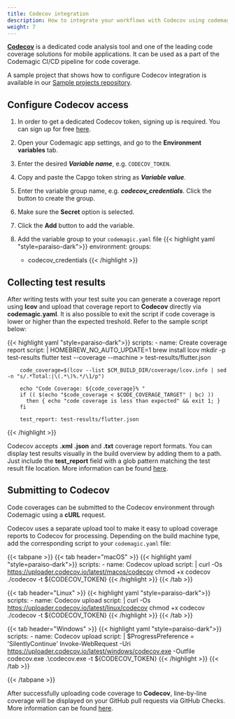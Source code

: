 ```yaml
---
title: Codecov integration
description: How to integrate your workflows with Codecov using codemagic.yaml
weight: 7
---
```


[**Codecov**](https://about.codecov.io/) is a dedicated code analysis tool and one of the leading code coverage solutions for mobile applications. It can be used as a part of the Codemagic CI/CD pipeline for code coverage.


A sample project that shows how to configure Codecov integration is available in our [Sample projects repository](https://github.com/codemagic-ci-cd/codemagic-sample-projects/tree/main/integrations/codecov_integration_demo_project).


## Configure Codecov access

1. In order to get a dedicated Codecov token, signing up is required. You can sign up for free [here](https://about.codecov.io/).
1. Open your Codemagic app settings, and go to the **Environment variables** tab.
2. Enter the desired **_Variable name_**, e.g. `CODECOV_TOKEN`.
3. Copy and paste the Capgo token string as **_Variable value_**.
4. Enter the variable group name, e.g. **_codecov_credentials_**. Click the button to create the group.
5. Make sure the **Secret** option is selected.
6. Click the **Add** button to add the variable.

7. Add the variable group to your `codemagic.yaml` file
{{< highlight yaml "style=paraiso-dark">}}
  environment:
    groups:
      - codecov_credentials
{{< /highlight >}}


## Collecting test results

After writing tests with your test suite you can generate a coverage report using **lcov** and upload that coverage report to **Codecov** directly via **codemagic.yaml**. It is also possible to exit the script if code coverage is lower or higher than the expected treshold. Refer to the sample script below:

{{< highlight yaml "style=paraiso-dark">}}
  scripts:
    - name: Create coverage report
      script: | 
        HOMEBREW_NO_AUTO_UPDATE=1 brew install lcov
        mkdir -p test-results 
        flutter test --coverage --machine > test-results/flutter.json  
        
        code_coverage=$(lcov --list $CM_BUILD_DIR/coverage/lcov.info | sed -n "s/.*Total:|\(.*\)%.*/\1/p")
        
        echo "Code Coverage: ${code_coverage}% "
        if (( $(echo "$code_coverage < $CODE_COVERAGE_TARGET" | bc) ))
          then { echo "code coverage is less than expected" && exit 1; }
        fi  
  
        test_report: test-results/flutter.json
{{< /highlight >}}


Codecov accepts **.xml** **.json** and **.txt** coverage report formats. You can display test results visually in the build overview by adding them to a path. Just include the **test_report** field with a glob pattern matching the test result file location. More information can be found [here](https://docs.codemagic.io/yaml-testing/testing/).


## Submitting to Codecov

Code coverages can be submitted to the Codecov environment through Codemagic using a **cURL** request.

Codecov uses a separate upload tool to make it easy to upload coverage reports to Codecov for processing. Depending on the build machine type, add the corresponding script to your `codemagic.yaml` file: 

{{< tabpane >}}
{{< tab header="macOS" >}}
{{< highlight yaml "style=paraiso-dark">}}
  scripts:
    - name: Codecov upload
      script: | 
        curl -Os https://uploader.codecov.io/latest/macos/codecov
        chmod +x codecov
        ./codecov -t ${CODECOV_TOKEN}
{{< /highlight >}}
{{< /tab >}}

{{< tab header="Linux" >}}
{{< highlight yaml "style=paraiso-dark">}}
  scripts:
    - name: Codecov upload
      script: | 
        curl -Os https://uploader.codecov.io/latest/linux/codecov
        chmod +x codecov
        ./codecov -t ${CODECOV_TOKEN}
{{< /highlight >}}
{{< /tab >}}

{{< tab header="Windows" >}}
{{< highlight yaml "style=paraiso-dark">}}
  scripts:
    - name: Codecov upload
      script: | 
        $ProgressPreference = 'SilentlyContinue'
        Invoke-WebRequest -Uri https://uploader.codecov.io/latest/windows/codecov.exe -Outfile codecov.exe
        .\codecov.exe -t ${CODECOV_TOKEN}
{{< /highlight >}}
{{< /tab >}}

{{< /tabpane >}}



After successfully uploading code coverage to **Codecov**, line-by-line coverage will be displayed on your GitHub pull requests via GitHub Checks. More information can be found [here](https://about.codecov.io/blog/announcing-line-by-line-coverage-via-github-checks/#:~:text=On%20a%20pull%20request%2C%20simply,right%20side%20of%20the%20annotation).
